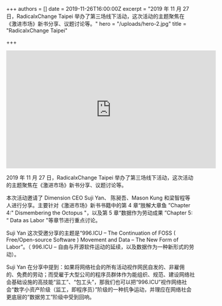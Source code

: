 +++
authors = []
date = 2019-11-26T16:00:00Z
excerpt = "2019 年 11 月 27 日，RadicalxChange Taipei 举办了第三场线下活动，这次活动的主题聚焦在《激进市场》新书分享、议题讨论等。"
hero = "/uploads/hero-2.jpg"
title = "RadicalxChange Taipei"

+++
<iframe width="560" height="315" src="https://www.youtube.com/embed/klnvttPfOUM" frameborder="0" allow="accelerometer; autoplay; encrypted-media; gyroscope; picture-in-picture" allowfullscreen></iframe>

2019 年 11 月 27 日，RadicalxChange Taipei 举办了第三场线下活动，这次活动的主题聚焦在《激进市场》新书分享、议题讨论等。

本次活动邀请了 Dimension CEO Suji Yan、 陈昶吾、Mason Kung 和梁智程等人进行分享。主要针对《激进市场》新书书籍中的第 4 章“肢解大章鱼 ”Chapter 4:" Dismembering the Octopus "，以及第 5 章“数据作为劳动成果 ”Chapter 5: “ Data as Labor "等章节进行重点讨论。

Suji Yan 这次受邀分享的主题是“996.ICU – The Continuation of FOSS ( Free/Open-source Software ) Movement and Data – The New Form of Labor”。（ 996.ICU – 自由与开源软件运动的延续，以及数据作为一种新形式的劳动）。

Suji Yan 在分享中提到：如果将网络社会的所有活动视作网民自发的、非雇佣的、免费的劳动；而受雇于大型公司的程序员群体作为能组织、规范、建设网络社会基础设施的高技能“监工”、“包工头”，那我们也可以把“996.ICU”视作网络社会“数字小资产阶级（监工，即程序员）”阶级的一种抗争运动，并理应在网络社会更底层的“数据劳工”阶级中受到回响。
